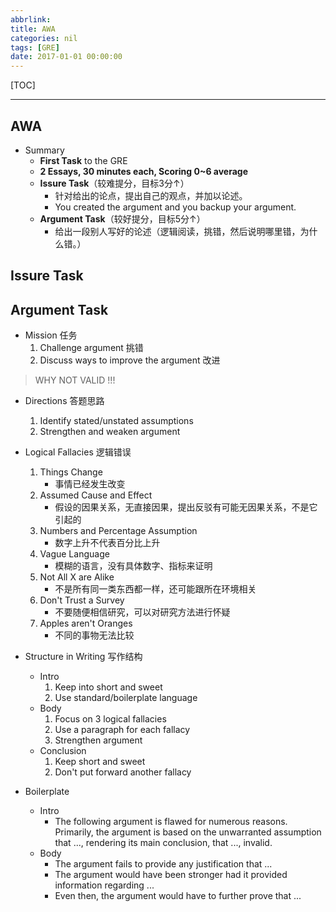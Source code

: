 ```yaml
---
abbrlink: 
title: AWA
categories: nil
tags: [GRE]
date: 2017-01-01 00:00:00
---
```


[TOC]

---

## AWA

- Summary
    - **First Task** to the GRE
    - **2 Essays, 30 minutes each, Scoring 0~6 average**
    - **Issure Task**（较难提分，目标3分↑）
        - 针对给出的论点，提出自己的观点，并加以论述。
        - You created the argument and you backup your argument.
    - **Argument Task**（较好提分，目标5分↑）
        - 给出一段别人写好的论述（逻辑阅读，挑错，然后说明哪里错，为什么错。）

## Issure Task


## Argument Task
- Mission 任务
    1. Challenge argument 挑错
    2. Discuss ways to improve the argument 改进

> WHY NOT VALID !!! 

- Directions 答题思路
    1. Identify stated/unstated assumptions
    2. Strengthen and weaken argument

- Logical Fallacies 逻辑错误
    1. Things Change 
        - 事情已经发生改变
    2. Assumed Cause and Effect 
        - 假设的因果关系，无直接因果，提出反驳有可能无因果关系，不是它引起的
    3. Numbers and Percentage Assumption
        - 数字上升不代表百分比上升
    4. Vague Language
        - 模糊的语言，没有具体数字、指标来证明
    5. Not All X are Alike
        - 不是所有同一类东西都一样，还可能跟所在环境相关
    6. Don't Trust a Survey
        - 不要随便相信研究，可以对研究方法进行怀疑
    7. Apples aren't Oranges
        - 不同的事物无法比较

- Structure in Writing 写作结构
    - Intro
        1. Keep into short and sweet
        2. Use standard/boilerplate language
    - Body
        1. Focus on 3 logical fallacies
        2. Use a paragraph for each fallacy
        3. Strengthen argument
    - Conclusion
        1. Keep short and sweet
        2. Don't put forward another fallacy

- Boilerplate 
    - Intro
        - The following argument is flawed for numerous reasons. Primarily, the argument is based on the unwarranted assumption that ..., rendering its main conclusion, that ..., invalid.
    - Body
        - The argument fails to provide any justification that ...
        - The argument would have been stronger had it provided information regarding ...
        - Even then, the argument would have to further prove that ...
